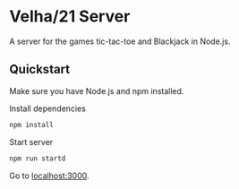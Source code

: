 # Velha/21 Server

A server for the games tic-tac-toe and Blackjack in Node.js.

## Quickstart

Make sure you have Node.js and npm installed.

Install dependencies
```bash
npm install
```

Start server
```bash
npm run startd
```

Go to [localhost:3000](http://localhost:3000).

